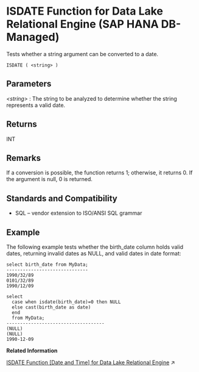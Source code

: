 <!-- loiof28668e5060b4c6db2bc8832b9a5f4cd -->

# ISDATE Function for Data Lake Relational Engine \(SAP HANA DB-Managed\)

Tests whether a string argument can be converted to a date.



```
ISDATE ( <string> )
```



<a name="loiof28668e5060b4c6db2bc8832b9a5f4cd__section_dng_4nh_trb"/>

## Parameters

 *<string\>*
 :   The string to be analyzed to determine whether the string represents a valid date.

 

<a name="loiof28668e5060b4c6db2bc8832b9a5f4cd__section_d3v_4nh_trb"/>

## Returns

INT



<a name="loiof28668e5060b4c6db2bc8832b9a5f4cd__section_qkh_pnh_trb"/>

## Remarks

If a conversion is possible, the function returns 1; otherwise, it returns 0. If the argument is null, 0 is returned.



<a name="loiof28668e5060b4c6db2bc8832b9a5f4cd__section_zsv_pnh_trb"/>

## Standards and Compatibility

-   SQL – vendor extension to ISO/ANSI SQL grammar



<a name="loiof28668e5060b4c6db2bc8832b9a5f4cd__section_ept_qnh_trb"/>

## Example

The following example tests whether the birth\_date column holds valid dates, returning invalid dates as NULL, and valid dates in date format:

```
select birth_date from MyData;
------------------------------
1990/32/89
0101/32/89
1990/12/09
```

```
select 
  case when isdate(birth_date)=0 then NULL
  else cast(birth_date as date) 
  end 
  from MyData;
------------------------------------
(NULL)
(NULL)
1990-12-09
```

**Related Information**  


[ISDATE Function [Date and Time] for Data Lake Relational Engine](https://help.sap.com/viewer/19b3964099384f178ad08f2d348232a9/2023_1_QRC/en-US/a559f0f684f21015b95ee838e6da62dc.html "Tests whether a string argument can be converted to a date.") :arrow_upper_right:

